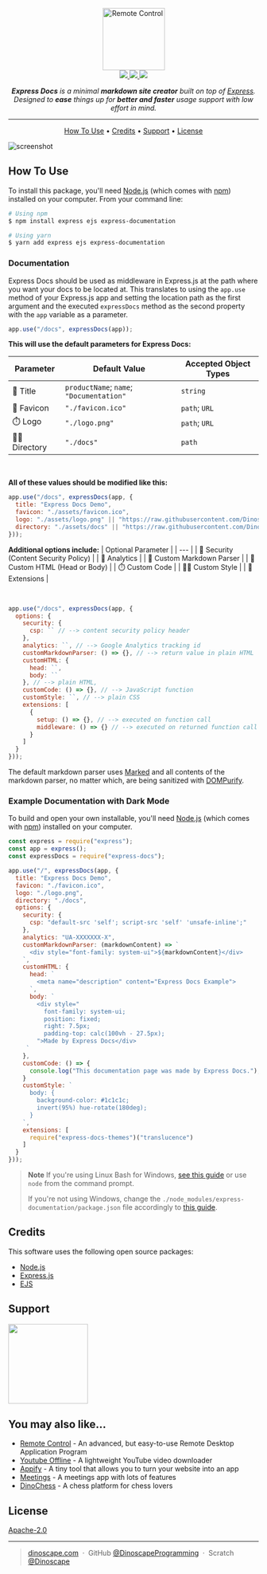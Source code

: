 <p align="center">
  <a href="https://DinoscapeProgramming.github.io/Remote-Control">
    <picture>
      <source height="125" media="(prefers-color-scheme: dark)" srcset="https://raw.githubusercontent.com/DinoscapeProgramming/Express-Documentation/master/docs/static/logo-dark.svg">
      <img height="125" alt="Remote Control" src="https://raw.githubusercontent.com/DinoscapeProgramming/Express-Documentation/master/docs/static/logo.svg">
    </picture>
  </a>
  <br>
  <a href="https://www.npmjs.com/package/express-documentation">
    <img src="https://badge.fury.io/js/express-documentation.svg">
  </a>
  <a href="https://opensource.org/license/apache-2-0">
    <img src="https://img.shields.io/badge/License-Apache%202.0-brightgreen.svg">
  </a>
  <a href="https://www.npmjs.com/package/express-documentation?activeTab=dependencies">
    <img src="https://img.shields.io/badge/Dependencies-up%20to%20date-brightgreen.svg">
  </a>
</p>
<p align="center">
  <em><b>Express Docs</b> is a minimal <b>markdown site creator</b> built on top of <a href="https://expressjs.com" target="_blank">Express</a>. Designed to <b>ease</b> things up for <b>better and faster</b> usage support with low effort in mind.</em>
</p>

---

<p align="center">
  <a href="#how-to-use">How To Use</a> •
  <a href="#credits">Credits</a> •
  <a href="#support">Support</a> •
  <a href="#license">License</a>
</p>

![screenshot](https://raw.githubusercontent.com/DinoscapeProgramming/Express-Docs/master/docs/static/demonstration.gif)

## How To Use

To install this package, you'll need [Node.js](https://nodejs.org/en/download/) (which comes with [npm](http://npmjs.com)) installed on your computer. From your command line:

```bash
# Using npm
$ npm install express ejs express-documentation

# Using yarn
$ yarn add express ejs express-documentation
```

### Documentation
Express Docs should be used as middleware in Express.js at the path where you want your docs to be located at. This translates to using the `app.use` method of your Express.js app and setting the location path as the first argument and the executed `expressDocs` method as the second property with the `app` variable as a parameter.

```js
app.use("/docs", expressDocs(app));
```

**This will use the default parameters for Express Docs:**

| Parameter | Default Value | Accepted Object Types |
| --- | --- | --- |
| 📲 Title | `productName`; `name`; `"Documentation"` | `string` |
| 🎨 Favicon | `"./favicon.ico"` | `path`; `URL` |
| ⏱️ Logo | `"./logo.png"` | `path`; `URL` |
| 👨‍💻 Directory | `"./docs"` | `path` |

<br />

**All of these values should be modified like this:**
```js
app.use("/docs", expressDocs(app, {
  title: "Express Docs Demo",
  favicon: "./assets/favicon.ico",
  logo: "./assets/logo.png" || "https://raw.githubusercontent.com/DinoscapeProgramming/Remote-Control/main/server/assets/logo.svg",
  directory: "./assets/docs" || "https://raw.githubusercontent.com/DinoscapeProgramming/Remote-Control/main/server/assets/favicon.ico"
}));
```

**Additional options include:**
| Optional Parameter |
| --- |
| 🥷 Security (Content Security Policy) |
| 🧭 Analytics |
| 📲 Custom Markdown Parser |
| 🎨 Custom HTML (Head or Body) |
| ⏱️ Custom Code |
| 👨‍💻 Custom Style |
| 💱 Extensions |

<br />

```js
app.use("/docs", expressDocs(app, {
  options: {
    security: {
      csp: `` // --> content security policy header
    },
    analytics: ``, // --> Google Analytics tracking id
    customMarkdownParser: () => {}, // --> return value in plain HTML
    customHTML: {
      head: ``,
      body: ``
    }, // --> plain HTML,
    customCode: () => {}, // --> JavaScript function
    customStyle: ``, // --> plain CSS
    extensions: [
      {
        setup: () => {}, // --> executed on function call
        middleware: () => {} // --> executed on returned function call
      }
    ]
  }
}));
```

The default markdown parser uses [Marked](https://github.com/markedjs/marked) and all contents of the markdown parser, no matter which, are being sanitized with [DOMPurify](https://github.com/cure53/DOMPurify).

### Example Documentation with Dark Mode
To build and open your own installable, you'll need [Node.js](https://nodejs.org/en/download/) (which comes with [npm](http://npmjs.com)) installed on your computer.

```js
const express = require("express");
const app = express();
const expressDocs = require("express-docs");

app.use("/", expressDocs(app, {
  title: "Express Docs Demo",
  favicon: "./favicon.ico",
  logo: "./logo.png",
  directory: "./docs",
  options: {
    security: {
      csp: "default-src 'self'; script-src 'self' 'unsafe-inline';"
    },
    analytics: "UA-XXXXXXX-X",
    customMarkdownParser: (markdownContent) => `
      <div style="font-family: system-ui">${markdownContent}</div>
    `,
    customHTML: {
      head: `
        <meta name="description" content="Express Docs Example">
      `,
      body: `
        <div style="
          font-family: system-ui;
          position: fixed;
          right: 7.5px;
          padding-top: calc(100vh - 27.5px);
        ">Made by Express Docs</div>
     `
    },
    customCode: () => {
      console.log("This documentation page was made by Express Docs.");
    }
    customStyle: `
      body: {
        background-color: #1c1c1c;
        invert(95%) hue-rotate(180deg);
      }
    `,
    extensions: [
      require("express-docs-themes")("translucence")
    ]
  }
}));
```

> **Note**
> If you're using Linux Bash for Windows, [see this guide](https://www.howtogeek.com/261575/how-to-run-graphical-linux-desktop-applications-from-windows-10s-bash-shell/) or use `node` from the command prompt.
>
> If you're not using Windows, change the ```./node_modules/express-documentation/package.json``` file accordingly to [this guide](https://www.electron.build/index.html/).

## Credits

This software uses the following open source packages:

- [Node.js](https://nodejs.org)
- [Express.js](https://github.com/expressjs/express)
- [EJS](https://ejs.co)

## Support

<a href="https://www.patreon.com/DinoscapeArmy">
	<img src="https://c5.patreon.com/external/logo/become_a_patron_button@2x.png" width="160">
</a>

## You may also like...


- [Remote Control](https://github.com/DinoscapeProgramming/Remote-Control) - An advanced, but easy-to-use Remote Desktop Application Program
- [Youtube Offline](https://github.com/DinoscapeProgramming/Youtube-Offline) - A lightweight YouTube video downloader
- [Appify](https://github.com/DinoscapeProgramming/Appify) - A tiny tool that allows you to turn your website into an app
- [Meetings](https://github.com/DinoscapeProgramming/Meetings) - A meetings app with lots of features
- [DinoChess](https://github.com/DinoscapeProgramming/DinoChess) - A chess platform for chess lovers

## License

[Apache-2.0](https://raw.githubusercontent.com/DinoscapeProgramming/Express-Docs/master/LICENSE)

---

> [dinoscape.com](https://dinoscape.com) &nbsp;&middot;&nbsp;
> GitHub [@DinoscapeProgramming](https://github.com/DinoscapeProgramming) &nbsp;&middot;&nbsp;
> Scratch [@Dinoscape](https://scratch.mit.edu/users/Dinoscape)